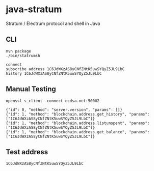 # java-stratum
Stratum / Electrum protocol and shell in Java

## CLI

    mvn package
    ./bin/statrumsh
    
    connect
    subscribe_address 1C6JdWXzAS8yCNfZNtK5uwSYQyZ5JL9LbC
    history 1C6JdWXzAS8yCNfZNtK5uwSYQyZ5JL9LbC

## Manual Testing

    openssl s_client -connect ecdsa.net:50002

    {"id": 0, "method": "server.version", "params": []}
    {"id": 1, "method": "blockchain.address.get_history", "params": ["1C6JdWXzAS8yCNfZNtK5uwSYQyZ5JL9LbC"]}
    {"id": 1, "method": "blockchain.address.listunspent", "params": ["1C6JdWXzAS8yCNfZNtK5uwSYQyZ5JL9LbC"]}
    {"id": 1, "method": "blockchain.address.get_balance", "params": ["1C6JdWXzAS8yCNfZNtK5uwSYQyZ5JL9LbC"]}

## Test address

    1C6JdWXzAS8yCNfZNtK5uwSYQyZ5JL9LbC
    

